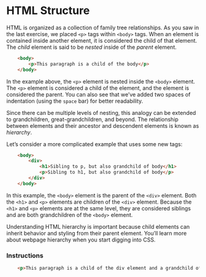 # HTML Structure

HTML is organized as a collection of family tree relationships. As you saw in the last exercise, we placed `<p>` tags within `<body>` tags. When an element is contained inside another element, it is considered the child of that element. The *child* element is said to be *nested* inside of the *parent* element.

``` HTML
    <body>
        <p>This paragraph is a child of the body</p>
    </body>
```

In the example above, the `<p>` element is nested inside the `<body>` element. The `<p>` element is considered a child of the <body> element, and the <body> element is considered the parent. You can also see that we’ve added two spaces of indentation (using the `space` bar) for better readability.

Since there can be multiple levels of nesting, this analogy can be extended to grandchildren, great-grandchildren, and beyond. The relationship between elements and their ancestor and descendent elements is known as *hierarchy*.

Let’s consider a more complicated example that uses some new tags:

``` HTML
    <body>
        <div>
            <h1>Sibling to p, but also grandchild of body</h1>
            <p>Sibling to h1, but also grandchild of body</p>
        </div>
    </body>
```
In this example, the `<body>` element is the parent of the `<div>` element. Both the `<h1>` and `<p>` elements are children of the `<div>` element. Because the `<h1>` and `<p>` elements are at the same level, they are considered siblings and are both grandchildren of the `<body>` element.

Understanding HTML hierarchy is important because child elements can inherit behavior and styling from their parent element. You’ll learn more about webpage hierarchy when you start digging into CSS.

### Instructions

``` HTML
    <p>This paragraph is a child of the div element and a grandchild of the body element</p>
```